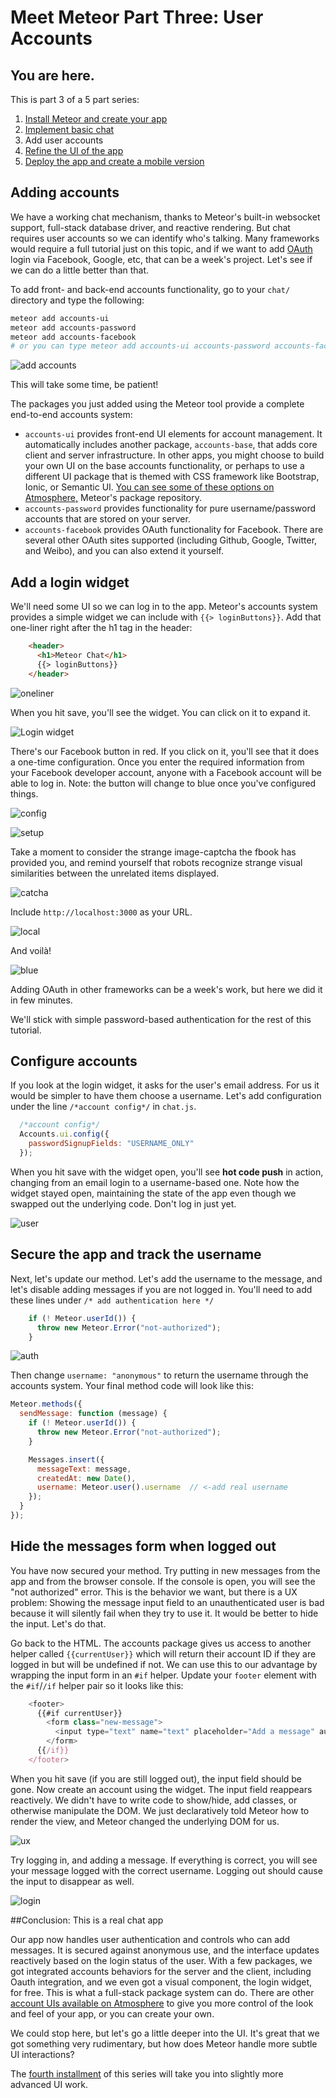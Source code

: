 # Meet Meteor Part Three: User Accounts
 
## You are here.

 This is part 3 of a 5 part series:

1. [Install Meteor and create your app](chat-tutorial-part-1.md)
2. [Implement basic chat](chat-tutorial-part-2.md)
3. Add user accounts
4. [Refine the UI of the app](chat-tutorial-part-4.md)
5. [Deploy the app and create a mobile version](chat-tutorial-part-5.md)

## Adding accounts

We have a working chat mechanism, thanks to Meteor's built-in websocket support, full-stack database driver, and reactive rendering. But chat requires user accounts so we can identify who's talking. Many frameworks would require a full tutorial just on this topic, and if we want to add [OAuth](https://en.wikipedia.org/wiki/OAuth) login via Facebook, Google, etc, that can be a week's project. Let's see if we can do a little better than that.

To add front- and back-end accounts functionality, go to your `chat/` directory and type the following:

```bash
meteor add accounts-ui 
meteor add accounts-password 
meteor add accounts-facebook
# or you can type meteor add accounts-ui accounts-password accounts-facebook on one line
```

![add accounts](../img/addaccts.png)

This will take some time, be patient!

The packages you just added using the Meteor tool provide a complete end-to-end accounts system:

* `accounts-ui` provides front-end UI elements for account management. It automatically includes another package, `accounts-base`, that adds core client and server infrastructure. In other apps, you might choose to build your own UI on the base accounts functionality, or perhaps to use a different UI package that is themed with CSS framework like Bootstrap, Ionic, or Semantic UI. [You can see some of these options on Atmosphere,](https://atmospherejs.com/meteor/accounts-ui?q=accounts) Meteor's package repository.
* `accounts-password` provides functionality for pure username/password accounts that are stored on your server. 
* `accounts-facebook` provides OAuth functionality for Facebook. There are several other OAuth sites supported (including Github, Google, Twitter, and Weibo), and you can also extend it yourself.

## Add a login widget

We'll need some UI so we can log in to the app. Meteor's accounts system provides a simple widget we can include with `{{> loginButtons}}`. Add that one-liner right after the h1 tag in the header:

```html
    <header>
      <h1>Meteor Chat</h1>
      {{> loginButtons}}
    </header>
```

![oneliner](../img/oneline.png)

When you hit save, you'll see the widget. You can click on it to expand it. 

![Login widget](../img/loginButtons.png)

There's our Facebook button in red. If you click on it, you'll see that it does a one-time configuration. Once you enter the required information from your Facebook developer account, anyone with a Facebook account will be able to log in. Note: the button will change to blue once you've configured things. 

![config](../img/config.png)

![setup](../img/setup.png)

Take a moment to consider the strange image-captcha the fbook has provided you, and remind yourself that robots recognize strange visual similarities between the unrelated items displayed.

![catcha](../img/catcha.png)

Include `http://localhost:3000` as your URL. 

![local](../img/local.png)

And voilà!

![blue](../img/blue.png)

Adding OAuth in other frameworks can be a week's work, but here we did it in few minutes.

We'll stick with simple password-based authentication for the rest of this tutorial. 

## Configure accounts

If you look at the login widget, it asks for the user's email address. For us it would be simpler to have them choose a username. Let's add configuration under the line `/*account config*/` in `chat.js`.

```javascript
  /*account config*/
  Accounts.ui.config({
    passwordSignupFields: "USERNAME_ONLY"
  });
```

When you hit save with the widget open, you'll see **hot code push** in action, changing from an email login to a username-based one. Note how the widget stayed open, maintaining the state of the app even though we swapped out the underlying code. Don't log in just yet.

![user](../img/username.png)

## Secure the app and track the username

Next, let's update our method. Let's add the username to the message, and let's disable adding messages if you are not logged in. You'll need to add these lines under `/* add authentication here */`

```javascript
    if (! Meteor.userId()) {
      throw new Meteor.Error("not-authorized");
    }
```

![auth](../img/add-auth.png)

Then change `username: "anonymous"` to return the username through the accounts system. Your final method code will look like this:

```javascript
Meteor.methods({
  sendMessage: function (message) {
    if (! Meteor.userId()) {
      throw new Meteor.Error("not-authorized");
    }

    Messages.insert({
      messageText: message,
      createdAt: new Date(),
      username: Meteor.user().username  // <-add real username
    });
  }
});
```

## Hide the messages form when logged out

You have now secured your method. Try putting in new messages from the app and from the browser console. If the console is open, you will see the "not authorized" error. This is the behavior we want, but there is a UX problem: Showing the message input field to an unauthenticated user is bad because it will silently fail when they try to use it. It would be better to hide the input. Let's do that. 

Go back to the HTML. The accounts package gives us access to another helper called `{{currentUser}}` which will return their account ID if they are logged in but will be undefined if not. We can use this to our advantage by wrapping the input form in an `#if` helper. Update your `footer` element with the `#if`/`/if` helper pair so it looks like this:

```javascript
    <footer>
      {{#if currentUser}}
        <form class="new-message">
          <input type="text" name="text" placeholder="Add a message" autocomplete="off" />
        </form>
      {{/if}}
    </footer>
```

When you hit save (if you are still logged out), the input field should be gone. Now create an account using the widget. The input field reappears reactively. We didn't have to write code to show/hide, add classes, or otherwise manipulate the DOM. We just declaratively told Meteor how to render the view, and Meteor changed the underlying DOM for us.

![ux](../img/ux.png)

Try logging in, and adding a message. If everything is correct, you will see your message logged with the correct username. Logging out should cause the input to disappear as well.

![login](../img/login.png)

##Conclusion: This is a real chat app

Our app now handles user authentication and controls who can add messages. It is secured against anonymous use, and the interface updates reactively based on the login status of the user. With a few packages, we got integrated accounts behaviors for the server and the client, including Oauth integration, and we even got a visual component, the login widget, for free. This is what a full-stack package system can do. There are other [account UIs available on Atmosphere](https://atmospherejs.com/?q=account%20ui) to give you more control of the look and feel of your app, or you can create your own.

We could stop here, but let's go a little deeper into the UI. It's great that we got something very rudimentary, but how does Meteor handle more subtle UI interactions? 

The [fourth installment](../class2/chat-tutorial-part-4.md) of this series will take you into slightly more advanced UI work. 
